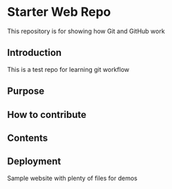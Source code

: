 # Starter Web Repo
This repository is for showing how Git and GitHub work

## Introduction
This is a test repo for learning git workflow
## Purpose

## How to contribute

## Contents

## Deployment


Sample website with plenty of files for demos